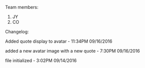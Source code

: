 Team members:
1. JY
2. CO

Changelog:

Added quote display to avatar - 11:34PM 09/16/2016

added a new avatar image with a new quote - 7:30PM 09/16/2016

file initialized - 3:02PM 09/14/2016
